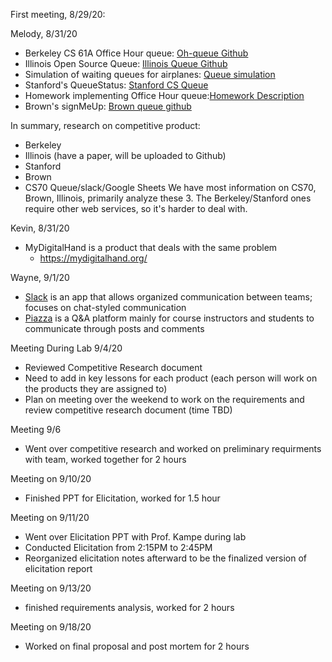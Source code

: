 First meeting, 8/29/20:

Melody, 8/31/20
* Berkeley CS 61A Office Hour queue: [Oh-queue Github](https://github.com/Cal-CS-61A-Staff/oh-queue)
* Illinois Open Source Queue: [Illinois Queue Github](https://github.com/illinois/queue)
* Simulation of waiting queues for airplanes: [Queue simulation](https://github.com/wilberh/Simulation-of-waiting-queues)
* Stanford's QueueStatus: [Stanford CS Queue](https://queuestatus.com/organizations/1)
* Homework implementing Office Hour queue:[Homework Description](https://cs1331.gitlab.io/fall2018/hw7/hw7-officehoursqueue.html)
* Brown's signMeUp: [Brown queue github](https://github.com/signmeup/signmeup)

In summary, research on competitive product:
* Berkeley
* Illinois (have a paper, will be uploaded to Github)
* Stanford
* Brown
* CS70 Queue/slack/Google Sheets 
We have most information on CS70, Brown, Illinois, primarily analyze these 3. The Berkeley/Stanford ones require other web services, so it's harder to deal with. 

Kevin, 8/31/20
* MyDigitalHand is a product that deals with the same problem
  * https://mydigitalhand.org/
  
Wayne, 9/1/20
* [Slack](https://slack.com/) is an app that allows organized communication between teams; focuses on chat-styled communication
* [Piazza](https://piazza.com/) is a Q&A platform mainly for course instructors and students to communicate through posts and comments

Meeting During Lab 9/4/20
* Reviewed Competitive Research document
* Need to add in key lessons for each product (each person will work on the products they are assigned to)
* Plan on meeting over the weekend to work on the requirements and review competitive research document (time TBD)

Meeting 9/6
* Went over competitive research and worked on preliminary requirments with team, worked together for 2 hours

Meeting on 9/10/20
* Finished PPT for Elicitation, worked for 1.5 hour

Meeting on 9/11/20
* Went over Elicitation PPT with Prof. Kampe during lab
* Conducted Elicitation from 2:15PM to 2:45PM
* Reorganized elicitation notes afterward to be the finalized version of elicitation report

Meeting on 9/13/20
* finished requirements analysis, worked for 2 hours

Meeting on 9/18/20
* Worked on final proposal and post mortem for 2 hours
